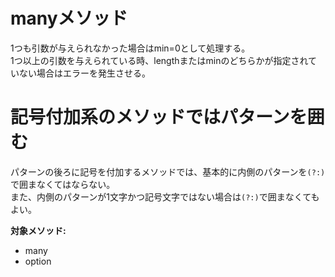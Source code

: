 # manyメソッド
1つも引数が与えられなかった場合はmin=0として処理する。  
1つ以上の引数を与えられている時、lengthまたはminのどちらかが指定されていない場合はエラーを発生させる。

# 記号付加系のメソッドではパターンを囲む
パターンの後ろに記号を付加するメソッドでは、基本的に内側のパターンを`(?:)`で囲まなくてはならない。  
また、内側のパターンが1文字かつ記号文字ではない場合は`(?:)`で囲まなくてもよい。

**対象メソッド:**
- many
- option
